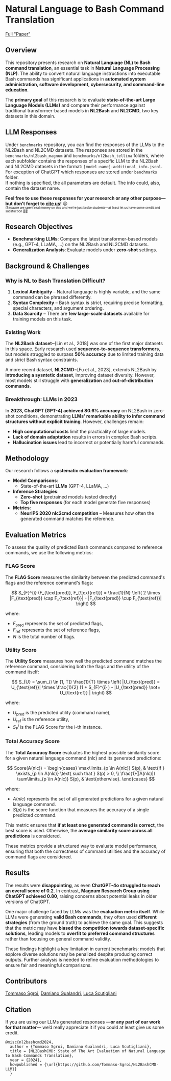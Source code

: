 # Natural Language to Bash Command Translation

[Full "Paper"](https://github.com/Tommaso-Sgroi/NL2BashCMD-LLM/blob/main/NLP_23_24___NL2BASH.pdf)

## Overview

This repository presents research on **Natural Language (NL) to Bash command translation**, an essential task in **Natural Language Processing (NLP)**. The ability to convert natural language instructions into executable Bash commands has significant applications in **automated system administration, software development, cybersecurity, and command-line education**.

The **primary goal** of this research is to evaluate **state-of-the-art Large Language Models (LLMs)** and compare their performance against traditional transformer-based models in **NL2Bash** and **NL2CMD**, two key datasets in this domain.

## LLM Responses
Under ```benchmarks``` repository, you can find the responses of the LLMs to the NL2Bash and NL2CMD datasets. The responses are stored in the ```benchmarks/nl2bash_magnum``` and ```benchmarks/nl2bash_tellina``` folders, where each subfolder contains the responses of a specific LLM to the NL2Bash and NL2CMD datasets in the format: ```[model-name]-additional_info.jsonl```. For exception of ChatGPT which responses are stored under ```benchmarks``` folder.<br/>
If nothing is specified, the all parameters are default. The info could, also, contain the dataset name.<br/>

**Feel free to use these responses for your research or any other purpose—but don’t forget to [cite us](https://github.com/Tommaso-Sgroi/NL2BashCMD-LLM#citation)!** 😉 <br/>
<sup><sub>(Because we spent real money on this and we're just broke students—at least let us have some credit and satisfaction 🫡😁)</sub></sup>

## Research Objectives

- **Benchmarking LLMs**: Compare the latest transformer-based models (e.g., GPT-4, LLaMA, ...) on the NL2Bash and NL2CMD datasets.
- **Generalization Analysis**: Evaluate models under **zero-shot** settings.

## Background & Challenges

### Why is NL to Bash Translation Difficult?

1. **Lexical Ambiguity** – Natural language is highly variable, and the same command can be phrased differently.
2. **Syntax Complexity** – Bash syntax is strict, requiring precise formatting, special characters, and argument ordering.
3. **Data Scarcity** – There are **few large-scale datasets** available for training models on this task.

### Existing Work

The **NL2Bash dataset**~[Lin et al., 2018] was one of the first major datasets in this space. Early research used **sequence-to-sequence transformers**, but models struggled to surpass **50% accuracy** due to limited training data and strict Bash syntax constraints.

A more recent dataset, **NL2CMD**~[Fu et al., 2023], extends NL2Bash by **introducing a sysntetic dataset**, improving dataset diversity. However, most models still struggle with **generalization** and **out-of-distribution commands**.

### Breakthrough: LLMs in 2023

In **2023, ChatGPT (GPT-4) achieved 80.6% accuracy** on NL2Bash in zero-shot conditions, demonstrating **LLMs' remarkable ability to infer command structures without explicit training**. However, challenges remain:

- **High computational costs** limit the practicality of large models.
- **Lack of domain adaptation** results in errors in complex Bash scripts.
- **Hallucination issues** lead to incorrect or potentially harmful commands.

## Methodology

Our research follows a **systematic evaluation framework**:

- **Model Comparisons**:
  - State-of-the-art **LLMs** (GPT-4, LLaMA, ...)
- **Inference Strategies**:
  - **Zero-shot** (pretrained models tested directly)
  - **Top five responses** (for each model generate five responses)
- **Metrics**:
  - **NeurIPS 2020 nlc2cmd competition** – Measures how often the generated command matches the reference.

## Evaluation Metrics

To assess the quality of predicted Bash commands compared to reference commands, we use the following metrics:

### **FLAG Score**
The **FLAG Score** measures the similarity between the predicted command's flags and the reference command's flags:

$$
S_{F}^{i} (F_{\text{pred}}, F_{\text{ref}}) = \frac{1}{N} \left( 2 \times |F_{\text{pred}} \cap F_{\text{ref}}| - |F_{\text{pred}} \cup F_{\text{ref}}| \right)
$$

where:
- $F_{\text{pred}}$ represents the set of predicted flags,
- $F_{\text{ref}}$ represents the set of reference flags,
- $N$ is the total number of flags.

### **Utility Score**
The **Utility Score** measures how well the predicted command matches the reference command, considering both the flags and the utility of the command itself:

$$
S_{U} = \sum_{i \in [1, T]} \frac{1}{T} \times \left( |U_{\text{pred}} = U_{\text{ref}}| \times \frac{1}{2} (1 + S_{F}^{i} ) - |U_{\text{pred}} \not= U_{\text{ref}} | \right)
$$

where:
- $U_{\text{pred}}$ is the predicted utility (command name),
- $U_{\text{ref}}$ is the reference utility,
- $S_{F}^{i}$ is the FLAG Score for the i-th instance.

### **Total Accuracy Score**
The **Total Accuracy Score** evaluates the highest possible similarity score for a given natural language command (nlc) and its generated predictions:

$$
Score(A(nlc)) =
\begin{cases} 
\max\limits_{p \in A(nlc)} S(p), & \text{if } \exists_{p \in A(nlc)} \text{ such that } S(p) > 0, \\
\frac{1}{|A(nlc)|} \sum\limits_{p \in A(nlc)} S(p), & \text{otherwise}.
\end{cases}
$$

where:
- $A(nlc)$ represents the set of all generated predictions for a given natural language command.
- $S(p)$ is the score function that measures the accuracy of a single predicted command.

This metric ensures that **if at least one generated command is correct**, the best score is used. Otherwise, the **average similarity score across all predictions** is considered.

These metrics provide a structured way to evaluate model performance, ensuring that both the correctness of command utilities and the accuracy of command flags are considered.

## Results

The results were **disappointing**, as even **ChatGPT-4o struggled to reach an overall score of 0.2**. In contrast, **Magnum Research Group using ChatGPT achieved 0.80**, raising concerns about potential leaks in older versions of ChatGPT.

One major challenge faced by LLMs was the **evaluation metric itself**. While LLMs were generating **valid Bash commands**, they often used **different strategies** (from the ground truth) to achieve the same goal. This suggests that the metric may have **biased the competition towards dataset-specific solutions**, leading models to **overfit to preferred command structures** rather than focusing on general command validity.

These findings highlight a key limitation in current benchmarks: models that explore diverse solutions may be penalized despite producing correct outputs. Further analysis is needed to refine evaluation methodologies to ensure fair and meaningful comparisons.

## Contributors
[Tommaso Sgroi](https://github.com/Tommaso-Sgroi),
[Damiano Gualandri](https://github.com/dag7dev),
[Luca Scutigliani](https://github.com/scuty2000)

## Citation
If you are using our LLMs generated responses —**or any part of our work for that matter**— we’d really appreciate it if you could at least give us some credit. 
```
@misc{nl2bashcmd2024, 
  author = {Tommaso Sgroi, Damiano Gualandri, Luca Scutigliani}, 
  title = {NL2BashCMD: State of The Art Evaluation of Natural Language to Bash Commands Translation}, 
  year = {2024},
  howpublished = {\url{https://github.com/Tommaso-Sgroi/NL2BashCMD-LLM}}
  }
```

